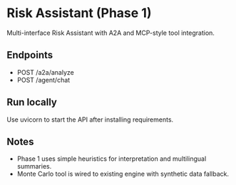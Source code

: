 # Risk Assistant (Phase 1)

Multi-interface Risk Assistant with A2A and MCP-style tool integration.

## Endpoints
- POST /a2a/analyze
- POST /agent/chat

## Run locally
Use uvicorn to start the API after installing requirements.

## Notes
- Phase 1 uses simple heuristics for interpretation and multilingual summaries.
- Monte Carlo tool is wired to existing engine with synthetic data fallback.
